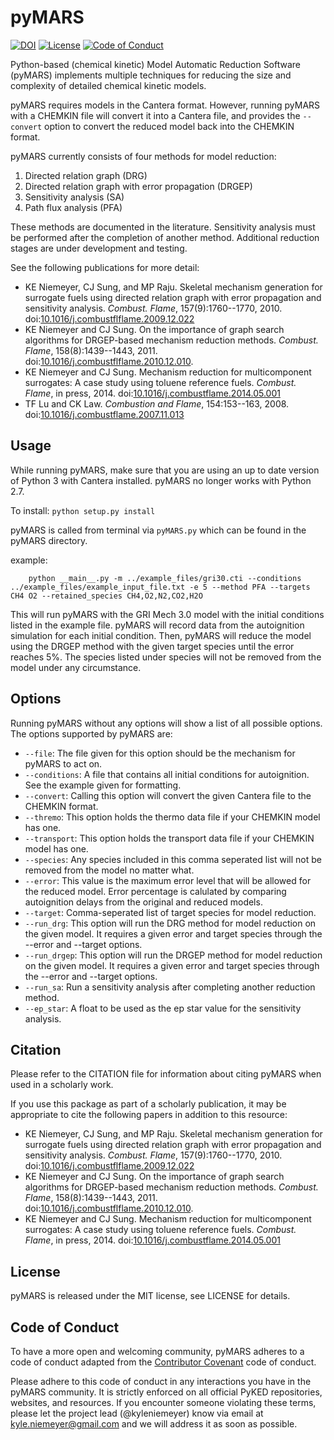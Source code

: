 # pyMARS

[![DOI](https://zenodo.org/badge/51664233.svg)](https://zenodo.org/badge/latestdoi/51664233)
[![License](https://img.shields.io/badge/license-MIT-blue.svg)](https://opensource.org/licenses/MIT)
[![Code of Conduct](https://img.shields.io/badge/code%20of%20conduct-contributor%20covenant-green.svg)](http://contributor-covenant.org/version/1/4/)

Python-based (chemical kinetic) Model Automatic Reduction Software (pyMARS) implements multiple techniques for reducing the size and complexity of detailed chemical kinetic models.

pyMARS requires models in the Cantera format. However, running pyMARS with a CHEMKIN file will convert it into a Cantera file, and provides the `--convert` option to convert the reduced model back into the CHEMKIN format.

pyMARS currently consists of four methods for model reduction:

 1. Directed relation graph (DRG)
 2. Directed relation graph with error propagation (DRGEP)
 3. Sensitivity analysis (SA)
 4. Path flux analysis (PFA)

These methods are documented in the literature. Sensitivity analysis must be performed after the completion of another method. Additional reduction stages are under development and testing.

See the following publications for more detail:

 * KE Niemeyer, CJ Sung, and MP Raju. Skeletal mechanism generation for surrogate fuels using directed relation graph with error propagation and sensitivity analysis. *Combust. Flame*, 157(9):1760--1770, 2010. doi:[10.1016/j.combustflflame.2009.12.022](https://doi.org/10.1016/j.combustflflame.2009.12.022)
 * KE Niemeyer and CJ Sung. On the importance of graph search algorithms for DRGEP-based mechanism reduction methods. *Combust. Flame*, 158(8):1439--1443, 2011. doi:[10.1016/j.combustflflame.2010.12.010](https://doi.org/10.1016/j.combustflflame.2010.12.010).
 * KE Niemeyer and CJ Sung. Mechanism reduction for multicomponent surrogates: A case study using toluene reference fuels. *Combust. Flame*, in press, 2014. doi:[10.1016/j.combustflame.2014.05.001](https://doi.org/10.1016/j.combustflame.2014.05.001)
 * TF Lu and CK Law. *Combustion and Flame*, 154:153--163, 2008. doi:[10.1016/j.combustflame.2007.11.013](https://doi.org/10.1016/j.combustflame.2007.11.013)

## Usage

While running pyMARS, make sure that you are using an up to date version of Python 3 with Cantera installed. pyMARS no longer works with Python 2.7.

To install: `python setup.py install`

pyMARS is called from terminal via `pyMARS.py` which can be found in the pyMARS directory.

example:
```
    python __main__.py -m ../example_files/gri30.cti --conditions ../example_files/example_input_file.txt -e 5 --method PFA --targets CH4 O2 --retained_species CH4,O2,N2,CO2,H2O
```

This will run pyMARS with the GRI Mech 3.0 model with the initial conditions listed in the example file. pyMARS will record data from the autoignition simulation for each initial condition. Then, pyMARS will reduce the model using the DRGEP method with the given target species until the error reaches 5%. The species listed under species will not be removed from the model under any circumstance.

## Options

Running pyMARS without any options will show a list of all possible options. The options supported by pyMARS are:

  * `--file`: The file given for this option should be the mechanism for pyMARS to act on.
  * `--conditions`: A file that contains all initial conditions for autoignition. See the example given for formatting.
  * `--convert`: Calling this option will convert the given Cantera file to the CHEMKIN format.
  * `--thremo`: This option holds the thermo data file if your CHEMKIN model has one.
  * `--transport`: This option holds the transport data file if your CHEMKIN model has one.
  * `--species`: Any species included in this comma seperated list will not be removed from the model no matter what.
  * `--error`: This value is the maximum error level that will be allowed for the reduced model. Error percentage is calulated by comparing autoignition delays from the original and reduced models.
  * `--target`: Comma-seperated list of target species for model reduction.
  * `--run_drg`: This option will run the DRG method for model reduction on the given model. It requires a given error and target species through the --error and --target options.
  * `--run_drgep`: This option will run the DRGEP method for model reduction on the given model. It requires a given error and target species through the --error and --target options.
  * `--run_sa`: Run a sensitivity analysis after completing another reduction method.
  * `--ep_star`: A float to be used as the ep star value for the sensitivity analysis.

## Citation

Please refer to the CITATION file for information about citing pyMARS when used in a scholarly work.

If you use this package as part of a scholarly publication, it may be appropriate to cite the following papers in addition to this resource:

 * KE Niemeyer, CJ Sung, and MP Raju. Skeletal mechanism generation for surrogate fuels using directed relation graph with error propagation and sensitivity analysis. *Combust. Flame*, 157(9):1760--1770, 2010. doi:[10.1016/j.combustflflame.2009.12.022](https://doi.org/10.1016/j.combustflflame.2009.12.022)
 * KE Niemeyer and CJ Sung. On the importance of graph search algorithms for DRGEP-based mechanism reduction methods. *Combust. Flame*, 158(8):1439--1443, 2011. doi:[10.1016/j.combustflflame.2010.12.010](https://doi.org/10.1016/j.combustflflame.2010.12.010).
 * KE Niemeyer and CJ Sung. Mechanism reduction for multicomponent surrogates: A case study using toluene reference fuels. *Combust. Flame*, in press, 2014. doi:[10.1016/j.combustflame.2014.05.001](https://doi.org/10.1016/j.combustflame.2014.05.001)

## License

pyMARS is released under the MIT license, see LICENSE for details.

## Code of Conduct

To have a more open and welcoming community, pyMARS adheres to a code of conduct adapted from the [Contributor Covenant](http://contributor-covenant.org) code of conduct.

Please adhere to this code of conduct in any interactions you have in the pyMARS community. It is strictly enforced on all official PyKED repositories, websites, and resources. If you encounter someone violating these terms, please let the project lead (@kyleniemeyer) know via email at <kyle.niemeyer@gmail.com> and we will address it as soon as possible.
